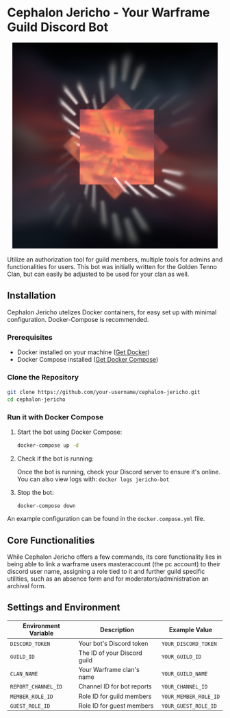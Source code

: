 # Cephalon Jericho - Your Warframe Guild Discord Bot

<div style="text-align: center;">
  <img src="./images/jericho480.png" alt="Cephalon Jericho Logo">
</div>

Utilize an authorization tool for guild members, multiple tools for admins and functionalities for users. This bot was initially written for the Golden Tenno Clan, but can easily be adjusted to be used for your clan as well.

## Installation

Cephalon Jericho utelizes Docker containers, for easy set up with minimal configuration. Docker-Compose is recommended.

### Prerequisites
- Docker installed on your machine ([Get Docker](https://docs.docker.com/get-docker/))
- Docker Compose installed ([Get Docker Compose](https://docs.docker.com/compose/install/))

### Clone the Repository
```bash
git clone https://github.com/your-username/cephalon-jericho.git
cd cephalon-jericho
```

### Run it with Docker Compose
1. Start the bot using Docker Compose:
   ```bash
   docker-compose up -d
   ```
2. Check if the bot is running:
    
    Once the bot is running, check your Discord server to ensure it's online. You can also view logs with:
         ```
         docker logs jericho-bot
         ```

3. Stop the bot:
    ```
    docker-compose down
    ```


An example configuration can be found in the `docker.compose.yml` file.

## Core Functionalities

While Cephalon Jericho offers a few commands, its core functionality lies in being able to link a warframe users masteraccount (the pc account) to their discord user name, assigning a role tied to it and further guild specific utilities, such as an absence form and for moderators/administration an archival form. 

## Settings and Environment

| Environment Variable      | Description                  | Example Value          |
|---------------------|------------------------------|------------------------|
| `DISCORD_TOKEN`     | Your bot's Discord token     | `YOUR_DISCORD_TOKEN`   |
| `GUILD_ID`          | The ID of your Discord guild | `YOUR_GUILD_ID`        |
| `CLAN_NAME`         | Your Warframe clan's name   | `YOUR_GUILD_NAME`         |
| `REPORT_CHANNEL_ID` | Channel ID for bot reports   | `YOUR_CHANNEL_ID`      |
| `MEMBER_ROLE_ID`    | Role ID for guild members    | `YOUR_MEMBER_ROLE_ID`  |
| `GUEST_ROLE_ID`     | Role ID for guest members    | `YOUR_GUEST_ROLE_ID`   |
